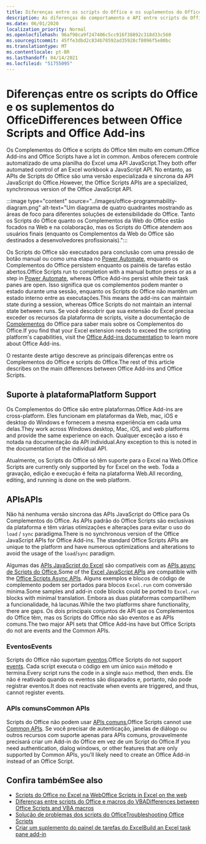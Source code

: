```yaml
---
title: Diferenças entre os scripts do Office e os suplementos do Office
description: As diferenças de comportamento e API entre scripts do Office e os complementos do Office.
ms.date: 06/01/2020
localization_priority: Normal
ms.openlocfilehash: 96af98ca9f247406c5cc916f38892c318d33c560
ms.sourcegitcommit: 45ffe3dbd2c834b78592ad35928cf8096f5e80bc
ms.translationtype: MT
ms.contentlocale: pt-BR
ms.lasthandoff: 04/14/2021
ms.locfileid: "51755095"
---
```

# <a name="differences-between-office-scripts-and-office-add-ins"></a><span data-ttu-id="60c81-103">Diferenças entre os scripts do Office e os suplementos do Office</span><span class="sxs-lookup"><span data-stu-id="60c81-103">Differences between Office Scripts and Office Add-ins</span></span>

<span data-ttu-id="60c81-104">Os Complementos do Office e scripts do Office têm muito em comum.</span><span class="sxs-lookup"><span data-stu-id="60c81-104">Office Add-ins and Office Scripts have a lot in common.</span></span> <span data-ttu-id="60c81-105">Ambos oferecem controle automatizado de uma planilha do Excel uma API JavaScript.</span><span class="sxs-lookup"><span data-stu-id="60c81-105">They both offer automated control of an Excel workbook a JavaScript API.</span></span> <span data-ttu-id="60c81-106">No entanto, as APIs de Scripts do Office são uma versão especializada e síncrona da API JavaScript do Office.</span><span class="sxs-lookup"><span data-stu-id="60c81-106">However, the Office Scripts APIs are a specialized, synchronous version of the Office JavaScript API.</span></span>

:::image type="content" source="../images/office-programmability-diagram.png" alt-text="Um diagrama de quatro quadrantes mostrando as áreas de foco para diferentes soluções de extensibilidade do Office. Tanto os Scripts do Office quanto os Complementos da Web do Office estão focados na Web e na colaboração, mas os Scripts do Office atendem aos usuários finais (enquanto os Complementos da Web do Office são destinados a desenvolvedores profissionais).":::

<span data-ttu-id="60c81-108">Os Scripts do Office são executados para conclusão com uma pressão de botão manual ou como uma etapa no [Power Automate](https://flow.microsoft.com/), enquanto os Complementos do Office persistem enquanto os painéis de tarefas estão abertos.</span><span class="sxs-lookup"><span data-stu-id="60c81-108">Office Scripts run to completion with a manual button press or as a step in [Power Automate](https://flow.microsoft.com/), whereas Office Add-ins persist while their task panes are open.</span></span> <span data-ttu-id="60c81-109">Isso significa que os complementos podem manter o estado durante uma sessão, enquanto os Scripts do Office não mantêm um estado interno entre as executações.</span><span class="sxs-lookup"><span data-stu-id="60c81-109">This means the add-ins can maintain state during a session, whereas Office Scripts do not maintain an internal state between runs.</span></span> <span data-ttu-id="60c81-110">Se você descobrir que sua extensão do Excel precisa exceder os recursos da plataforma de scripts, visite a documentação de [Complementos](/office/dev/add-ins) do Office para saber mais sobre os Complementos do Office.</span><span class="sxs-lookup"><span data-stu-id="60c81-110">If you find that your Excel extension needs to exceed the scripting platform's capabilities, visit the [Office Add-ins documentation](/office/dev/add-ins) to learn more about Office Add-ins.</span></span>

<span data-ttu-id="60c81-111">O restante deste artigo descreve as principais diferenças entre os Complementos do Office e scripts do Office.</span><span class="sxs-lookup"><span data-stu-id="60c81-111">The rest of this article describes on the main differences between Office Add-ins and Office Scripts.</span></span>

## <a name="platform-support"></a><span data-ttu-id="60c81-112">Suporte à plataforma</span><span class="sxs-lookup"><span data-stu-id="60c81-112">Platform Support</span></span>

<span data-ttu-id="60c81-113">Os Complementos do Office são entre plataformas.</span><span class="sxs-lookup"><span data-stu-id="60c81-113">Office Add-ins are cross-platform.</span></span> <span data-ttu-id="60c81-114">Eles funcionam em plataformas da Web, mac, iOS e desktop do Windows e fornecem a mesma experiência em cada uma delas.</span><span class="sxs-lookup"><span data-stu-id="60c81-114">They work across Windows desktop, Mac, iOS, and web platforms and provide the same experience on each.</span></span> <span data-ttu-id="60c81-115">Qualquer exceção a isso é notada na documentação da API individual.</span><span class="sxs-lookup"><span data-stu-id="60c81-115">Any exception to this is noted in the documentation of the individual API.</span></span>

<span data-ttu-id="60c81-116">Atualmente, os Scripts do Office só têm suporte para o Excel na Web.</span><span class="sxs-lookup"><span data-stu-id="60c81-116">Office Scripts are currently only supported by for Excel on the web.</span></span> <span data-ttu-id="60c81-117">Toda a gravação, edição e execução é feita na plataforma Web.</span><span class="sxs-lookup"><span data-stu-id="60c81-117">All recording, editing, and running is done on the web platform.</span></span>

## <a name="apis"></a><span data-ttu-id="60c81-118">APIs</span><span class="sxs-lookup"><span data-stu-id="60c81-118">APIs</span></span>

<span data-ttu-id="60c81-119">Não há nenhuma versão síncrona das APIs JavaScript do Office para Os Complementos do Office. As APIs padrão do Office Scripts são exclusivas da plataforma e têm várias otimizações e alterações para evitar o uso do `load` / `sync` paradigma.</span><span class="sxs-lookup"><span data-stu-id="60c81-119">There is no synchronous version of the Office JavaScript APIs for Office Add-ins. The standard Office Scripts APIs are unique to the platform and have numerous optimizations and alterations to avoid the usage of the `load`/`sync` paradigm.</span></span>

<span data-ttu-id="60c81-120">Algumas das [APIs JavaScript do Excel](/javascript/api/excel?view=excel-js-preview&preserve-view=true) são compatíveis com as [APIs async de Scripts do Office.](../develop/excel-async-model.md)</span><span class="sxs-lookup"><span data-stu-id="60c81-120">Some of the [Excel JavaScript APIs](/javascript/api/excel?view=excel-js-preview&preserve-view=true) are compatible with the [Office Scripts Async APIs](../develop/excel-async-model.md).</span></span> <span data-ttu-id="60c81-121">Alguns exemplos e blocos de código de complemento podem ser portados para blocos `Excel.run` com conversão mínima.</span><span class="sxs-lookup"><span data-stu-id="60c81-121">Some samples and add-in code blocks could be ported to `Excel.run` blocks with minimal translation.</span></span> <span data-ttu-id="60c81-122">Embora as duas plataformas compartilhem a funcionalidade, há lacunas.</span><span class="sxs-lookup"><span data-stu-id="60c81-122">While the two platforms share functionality, there are gaps.</span></span> <span data-ttu-id="60c81-123">Os dois principais conjuntos de API que os Complementos do Office têm, mas os Scripts do Office não são eventos e as APIs comuns.</span><span class="sxs-lookup"><span data-stu-id="60c81-123">The two major API sets that Office Add-ins have but Office Scripts do not are events and the Common APIs.</span></span>

### <a name="events"></a><span data-ttu-id="60c81-124">Eventos</span><span class="sxs-lookup"><span data-stu-id="60c81-124">Events</span></span>

<span data-ttu-id="60c81-125">Scripts do Office não suportam [eventos](/office/dev/add-ins/excel/excel-add-ins-events).</span><span class="sxs-lookup"><span data-stu-id="60c81-125">Office Scripts do not support [events](/office/dev/add-ins/excel/excel-add-ins-events).</span></span> <span data-ttu-id="60c81-126">Cada script executa o código em um único `main` método e termina.</span><span class="sxs-lookup"><span data-stu-id="60c81-126">Every script runs the code in a single `main` method, then ends.</span></span> <span data-ttu-id="60c81-127">Ele não é reativado quando os eventos são disparados e, portanto, não pode registrar eventos.</span><span class="sxs-lookup"><span data-stu-id="60c81-127">It does not reactivate when events are triggered, and thus, cannot register events.</span></span>

### <a name="common-apis"></a><span data-ttu-id="60c81-128">APIs comuns</span><span class="sxs-lookup"><span data-stu-id="60c81-128">Common APIs</span></span>

<span data-ttu-id="60c81-129">Scripts do Office não podem usar [APIs comuns.](/javascript/api/office)</span><span class="sxs-lookup"><span data-stu-id="60c81-129">Office Scripts cannot use [Common APIs](/javascript/api/office).</span></span> <span data-ttu-id="60c81-130">Se você precisar de autenticação, janelas de diálogo ou outros recursos com suporte apenas para APIs comuns, provavelmente precisará criar um Add-in do Office em vez de um Script do Office.</span><span class="sxs-lookup"><span data-stu-id="60c81-130">If you need authentication, dialog windows, or other features that are only supported by Common APIs, you'll likely need to create an Office Add-in instead of an Office Script.</span></span>

## <a name="see-also"></a><span data-ttu-id="60c81-131">Confira também</span><span class="sxs-lookup"><span data-stu-id="60c81-131">See also</span></span>

- [<span data-ttu-id="60c81-132">Scripts do Office no Excel na Web</span><span class="sxs-lookup"><span data-stu-id="60c81-132">Office Scripts in Excel on the web</span></span>](../overview/excel.md)
- [<span data-ttu-id="60c81-133">Diferenças entre scripts do Office e macros do VBA</span><span class="sxs-lookup"><span data-stu-id="60c81-133">Differences between Office Scripts and VBA macros</span></span>](vba-differences.md)
- [<span data-ttu-id="60c81-134">Solução de problemas dos scripts do Office</span><span class="sxs-lookup"><span data-stu-id="60c81-134">Troubleshooting Office Scripts</span></span>](../testing/troubleshooting.md)
- [<span data-ttu-id="60c81-135">Criar um suplemento do painel de tarefas do Excel</span><span class="sxs-lookup"><span data-stu-id="60c81-135">Build an Excel task pane add-in</span></span>](/office/dev/add-ins/quickstarts/excel-quickstart-jquery)
